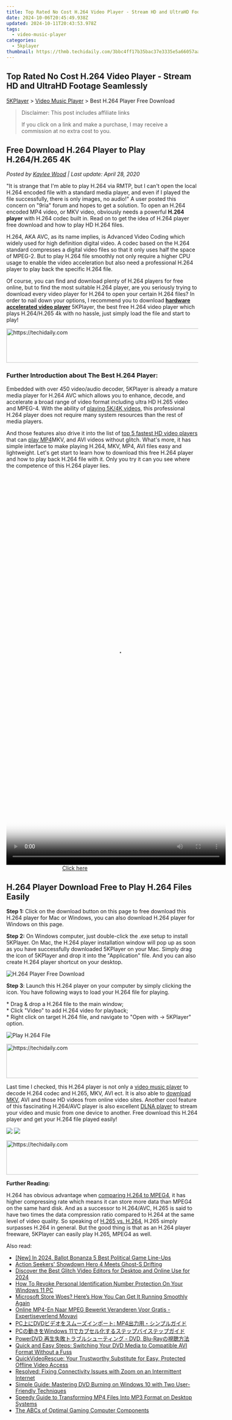 ```yaml
---
title: Top Rated No Cost H.264 Video Player - Stream HD and UltraHD Footage Seamlessly
date: 2024-10-06T20:45:49.938Z
updated: 2024-10-11T20:43:53.978Z
tags:
  - video-music-player
categories:
  - 5kplayer
thumbnail: https://thmb.techidaily.com/3bbc4ff17b35bac37e3335e5a66057aab2f13c2b088afea3c5a850da277e1159.jpg
---
```


## Top Rated No Cost H.264 Video Player - Stream HD and UltraHD Footage Seamlessly

[5KPlayer](https://tools.techidaily.com/5kplayer/products/) \> [Video Music Player](https://tools.techidaily.com/5kplayer/video-music-player/) \> Best H.264 Player Free Download

>  Disclaimer: This post includes affiliate links
>
>  If you click on a link and make a purchase, I may receive a commission at no extra cost to you.
>

## Free Download H.264 Player to Play H.264/H.265 4K

 _Posted by [Kaylee Wood](https://www.quora.com/profile/Amanda-Hu-21) | Last update: April 28, 2020_

"It is strange that I'm able to play H.264 via RMTP, but I can't open the local H.264 encoded file with a standard media player, and even if I played the file successfully, there is only images, no audio!" A user posted this concern on "9ria" forum and hopes to get a solution. To open an H.264 encoded MP4 video, or MKV video, obviously needs a powerful **H.264 player** with H.264 codec built in. Read on to get the idea of H.264 player free download and how to play HD H.264 files. 

H.264, AKA AVC, as its name implies, is Advanced Video Coding which widely used for high definition digital video. A codec based on the H.264 standard compresses a digital video files so that it only uses half the space of MPEG-2\. But to play H.264 file smoothly not only require a higher CPU usage to enable the video acceleration but also need a professional H.264 player to play back the specific H.264 file. 

Of course, you can find and download plenty of H.264 players for free online, but to find the most suitable H.264 player, are you seriously trying to download every video player for H.264 to open your certain H.264 files? In order to nail down your options, I recommend you to download **[hardware accelerated video player](https://tools.techidaily.com/5kplayer/video-music-player/)** 5KPlayer, the best free H.264 video player which plays H.264/H.265 4k with no hassle, just simply load the file and start to play!

<!-- affiliate ads begin -->
<a href="https://aidotcom.pxf.io/c/5597632/2129043/19576" target="_top" id="2129043">
  <img src="//a.impactradius-go.com/display-ad/19576-2129043" border="0" alt="https://techidaily.com" width="728" height="90"/>
</a>
<img height="0" width="0" src="https://aidotcom.pxf.io/i/5597632/2129043/19576" style="position:absolute;visibility:hidden;" border="0" />
<!-- affiliate ads end -->

###  Further Introduction about The Best H.264 Player:

Embedded with over 450 video/audio decoder, 5KPlayer is already a mature media player for H.264 AVC which allows you to enhance, decode, and accelerate a broad range of video format including ultra HD H.265 video and MPEG-4\. With the ability of [playing 5K/4K videos](https://tools.techidaily.com/5kplayer/video-music-player/), this professional H.264 player does not require many system resources than the rest of media players. 

And those features also drive it into the list of [top 5 fastest HD video players](https://tools.techidaily.com/5kplayer/video-music-player/) that can [play MP4](https://tools.techidaily.com/5kplayer/video-music-player/)MKV, and AVI videos without glitch. What's more, it has simple interface to make playing H.264, MKV, MP4, AVI files easy and lightweight. Let's get start to learn how to download this free H.264 player and how to play back H.264 file with it. Only you try it can you see where the competence of this H.264 player lies.

<!-- affiliate ads begin -->
<span id="2127886">
					<video width="576" height="1024" style="cursor:pointer"
           poster="//a.impactradius-go.com/display-clicktoplayimage/2127886.png"
           onclick="if(!this.playClicked){this.play();this.setAttribute('controls',true);this.playClicked=true;}">
	   <source src="//a.impactradius-go.com/display-ad/18498-2127886">
	   <img src="//a.impactradius-go.com/display-clicktoplayimage/2127886.png" style="border: none; height: 100%; width: 100%; object-fit: contain">
	</video>
	<div style="width:360px;text-align:center"><a href="javascript:window.open(decodeURIComponent('https%3A%2F%2Funicoeye.pxf.io%2Fc%2F5597632%2F2127886%2F18498'), '_blank');void(0);">Click here</a></div>
</span>
<img height="0" width="0" src="https://imp.pxf.io/i/5597632/2127886/18498" style="position:absolute;visibility:hidden;" border="0" />
<!-- affiliate ads end -->

## H.264 Player Download Free to Play H.264 Files Easily

**Step 1:** Click on the download button on this page to free download this H.264 player for Mac or Windows, you can also download H.264 player for Windows on this page.

**Step 2:** On Windows computer, just double-click the .exe setup to install 5KPlayer. On Mac, the H.264 player installation window will pop up as soon as you have successfully downloaded 5KPlayer on your Mac. Simply drag the icon of 5KPlayer and drop it into the "Application" file. And you can also create H.264 player shortcut on your desktop. 

![H.264 Player Free Download](https://www.5kplayer.com/video-music-player/img/ui-mac.jpg) 

**Step 3**: Launch this H.264 player on your computer by simply clicking the icon. You have following ways to load your H.264 file for playing.

\* Drag & drop a H.264 file to the main window;  
\* Click "Video" to add H.264 video for playback;  
\* Right click on target H.264 file, and navigate to "Open with -> 5KPlayer" option.

![Play H.264 File](https://www.5kplayer.com/video-music-player/img/5kplayer-ver-dlna.jpg) 

<!-- affiliate ads begin -->
<a href="https://aligracehair.sjv.io/c/5597632/1934142/19272" target="_top" id="1934142">
  <img src="//a.impactradius-go.com/display-ad/19272-1934142" border="0" alt="https://techidaily.com" width="728" height="90"/>
</a>
<img height="0" width="0" src="https://aligracehair.sjv.io/i/5597632/1934142/19272" style="position:absolute;visibility:hidden;" border="0" />
<!-- affiliate ads end -->

Last time I checked, this H.264 player is not only a [video music player](https://tools.techidaily.com/5kplayer/video-music-player/) to decode H.264 codec and H.265, MKV, AVI ect. It is also able to [download MKV](https://tools.techidaily.com/5kplayer/youtube-download/), AVI and those HD videos from online video sites. Another cool feature of this fascinating H.264/AVC player is also excellent [DLNA player](https://tools.techidaily.com/5kplayer/dlna/) to stream your video and music from one device to another. Free download this H.264 player and get your H.264 file played easily! 

[![](https://www.5kplayer.com/video-music-player/../button/freedownwhitewin.png)](https://tools.techidaily.com/5kplayer/products/) [![](https://www.5kplayer.com/video-music-player/../button/freedownbackmac.png)](https://tools.techidaily.com/5kplayer/products/) 

<!-- affiliate ads begin -->
<a href="https://ephamedtechinc.pxf.io/c/5597632/2137229/26400" target="_top" id="2137229">
  <img src="//a.impactradius-go.com/display-ad/26400-2137229" border="0" alt="https://techidaily.com" width="728" height="90"/>
</a>
<img height="0" width="0" src="https://ephamedtechinc.pxf.io/i/5597632/2137229/26400" style="position:absolute;visibility:hidden;" border="0" />
<!-- affiliate ads end -->

**Further Reading:** 

H.264 has obvious advantage when [comparing H.264 to MPEG4](https://tools.techidaily.com/macxdvd/products/), it has higher compressing rate which means it can store more data than MPEG4 on the same hard disk. And as a successor to H.264/AVC, H.265 is said to have two times the data compression ratio compared to H.264 at the same level of video quality. So speaking of [H.265 vs. H.264](https://tools.techidaily.com/winxdvd/products/), H.265 simply surpasses H.264 in general. But the good thing is that as an H.264 player freeware, 5KPlayer can easily play H.265, MPEG4 as well.

<ins class="adsbygoogle"
     style="display:block"
     data-ad-format="autorelaxed"
     data-ad-client="ca-pub-7571918770474297"
     data-ad-slot="1223367746"></ins>

<ins class="adsbygoogle"
     style="display:block"
     data-ad-client="ca-pub-7571918770474297"
     data-ad-slot="8358498916"
     data-ad-format="auto"
     data-full-width-responsive="true"></ins>

<span class="atpl-alsoreadstyle">Also read:</span>
<div><ul>
<li><a href="https://screen-activity-recording.techidaily.com/new-in-2024-ballot-bonanza-5-best-political-game-line-ups/"><u>[New] In 2024, Ballot Bonanza 5 Best Political Game Line-Ups</u></a></li>
<li><a href="https://extra-tips.techidaily.com/action-seekers-showdown-hero-4-meets-ghost-s-drifting/"><u>Action Seekers' Showdown Hero 4 Meets Ghost-S Drifting</u></a></li>
<li><a href="https://ai-vdieo-software.techidaily.com/discover-the-best-glitch-video-editors-for-desktop-and-online-use-for-2024/"><u>Discover the Best Glitch Video Editors for Desktop and Online Use for 2024</u></a></li>
<li><a href="https://technical-tips.techidaily.com/how-to-revoke-personal-identification-number-protection-on-your-windows-11-pc/"><u>How To Revoke Personal Identification Number Protection On Your Windows 11 PC</u></a></li>
<li><a href="https://win-howtos.techidaily.com/microsoft-store-woes-heres-how-you-can-get-it-running-smoothly-again/"><u>Microsoft Store Woes? Here’s How You Can Get It Running Smoothly Again</u></a></li>
<li><a href="https://tech-savvy.techidaily.com/online-mp4-en-naar-mpeg-bewerkt-veranderen-voor-gratis-expertiseverlend-movavi/"><u>Online MP4-En Naar MPEG Bewerkt Veranderen Voor Gratis - Expertiseverlend Movavi</u></a></li>
<li><a href="https://video-creation-software.techidaily.com/pcdvd-mp4/"><u>PC上にDVDビデオをスムーズインポート: MP4出力用・シンプルガイド</u></a></li>
<li><a href="https://video-creation-software.techidaily.com/pcwindows-11/"><u>PCの動きをWindows 11でカプセル化するステップバイステップガイド</u></a></li>
<li><a href="https://video-creation-software.techidaily.com/powerdvd-dvd-blu-ray/"><u>PowerDVD 再生失敗トラブルシューティング - DVD, Blu-Rayの視聴方法</u></a></li>
<li><a href="https://video-creation-software.techidaily.com/quick-and-easy-steps-switching-your-dvd-media-to-compatible-avi-format-without-a-fuss/"><u>Quick and Easy Steps: Switching Your DVD Media to Compatible AVI Format Without a Fuss</u></a></li>
<li><a href="https://video-creation-software.techidaily.com/quickvideorescue-your-trustworthy-substitute-for-easy-protected-offline-video-access/"><u>QuickVideoRescue: Your Trustworthy Substitute for Easy, Protected Offline Video Access</u></a></li>
<li><a href="https://network-issues.techidaily.com/resolved-fixing-connectivity-issues-with-zoom-on-an-intermittent-internet/"><u>Resolved: Fixing Connectivity Issues with Zoom on an Intermittent Internet</u></a></li>
<li><a href="https://video-creation-software.techidaily.com/simple-guide-mastering-dvd-burning-on-windows-10-with-two-user-friendly-techniques/"><u>Simple Guide: Mastering DVD Burning on Windows 10 with Two User-Friendly Techniques</u></a></li>
<li><a href="https://video-creation-software.techidaily.com/speedy-guide-to-transforming-mp4-files-into-mp3-format-on-desktop-systems/"><u>Speedy Guide to Transforming MP4 Files Into MP3 Format on Desktop Systems</u></a></li>
<li><a href="https://buynow-help.techidaily.com/the-abcs-of-optimal-gaming-computer-components/"><u>The ABCs of Optimal Gaming Computer Components</u></a></li>
</ul></div>

